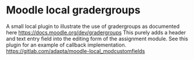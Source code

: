# Moodle local gradergroups #

A small local plugin to illustrate the use of gradergroups as
documented here
https://docs.moodle.org/dev/gradergroups
This purely adds a header and text entry field into the editing form
of the assignment module.
See this plugin for an example of callback implementation.
https://gitlab.com/adapta/moodle-local_modcustomfields
